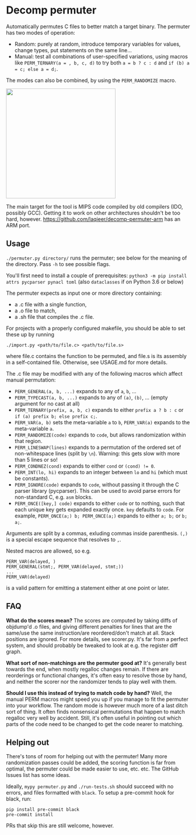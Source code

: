 # Decomp permuter

Automatically permutes C files to better match a target binary. The permuter has two modes of operation:
- Random: purely at random, introduce temporary variables for values, change types, put statements on the same line...
- Manual: test all combinations of user-specified variations, using macros like `PERM_TERNARY(a = , b, c, d)` to try both `a = b ? c : d` and `if (b) a = c; else a = d;`.

The modes can also be combined, by using the `PERM_RANDOMIZE` macro.

[<img src="https://asciinema.org/a/232846.svg" height="300" />](https://asciinema.org/a/232846)

The main target for the tool is MIPS code compiled by old compilers (IDO, possibly GCC).
Getting it to work on other architectures shouldn't be too hard, however.
https://github.com/laqieer/decomp-permuter-arm has an ARM port.

## Usage

`./permuter.py directory/` runs the permuter; see below for the meaning of the directory.
Pass `-h` to see possible flags.

You'll first need to install a couple of prerequisites: `python3 -m pip install attrs pycparser pynacl toml` (also `dataclasses` if on Python 3.6 or below)

The permuter expects as input one or more directory containing:
  - a .c file with a single function,
  - a .o file to match,
  - a .sh file that compiles the .c file.

For projects with a properly configured makefile, you should be able to set these up by running
```
./import.py <path/to/file.c> <path/to/file.s>
```
where file.c contains the function to be permuted, and file.s is its assembly in a self-contained file.
Otherwise, see USAGE.md for more details.

The .c file may be modified with any of the following macros which affect manual permutation:

- `PERM_GENERAL(a, b, ...)` expands to any of `a`, `b`, ...
- `PERM_TYPECAST(a, b, ...)` expands to any of `(a)`, `(b)`, ... (empty argument for no cast at all)
- `PERM_TERNARY(prefix, a, b, c)` expands to either `prefix a ? b : c` or `if (a) prefix b; else prefix c;`.
- `PERM_VAR(a, b)` sets the meta-variable `a` to `b`, `PERM_VAR(a)` expands to the meta-variable `a`.
- `PERM_RANDOMIZE(code)` expands to `code`, but allows randomization within that region.
- `PERM_LINESWAP(lines)` expands to a permutation of the ordered set of non-whitespace lines (split by `\n`). Warning: this gets slow with more than 5 lines or so!
- `PERM_CONDNEZ(cond)` expands to either `cond` or `(cond) != 0`.
- `PERM_INT(lo, hi)` expands to an integer between `lo` and `hi` (which must be constants).
- `PERM_IGNORE(code)` expands to `code`, without passing it through the C parser library (pycparser). This can be used to avoid parse errors for non-standard C, e.g. `asm` blocks.
- `PERM_ONCE([key,] code)` expands to either `code` or to nothing, such that each unique key gets expanded exactly once. `key` defaults to `code`. For example, `PERM_ONCE(a;) b; PERM_ONCE(a;)` expands to either `a; b;` or `b; a;`.

Arguments are split by a commas, exluding commas inside parenthesis. `(,)` is a special escape sequence that resolves to `,`. 

Nested macros are allowed, so e.g.
```
PERM_VAR(delayed, )
PERM_GENERAL(stmt;, PERM_VAR(delayed, stmt;))
...
PERM_VAR(delayed)
```
is a valid pattern for emitting a statement either at one point or later.

## FAQ

**What do the scores mean?** The scores are computed by taking diffs of objdump'd .o files, and giving different penalties for lines
that are the same/use the same instruction/are reordered/don't match at all. Stack positions are ignored. For more details, see scorer.py.
It's far from a perfect system, and should probably be tweaked to look at e.g. the register diff graph.

**What sort of non-matchings are the permuter good at?** It's generally best towards the end, when mostly regalloc changes remain.
If there are reorderings or functional changes, it's often easy to resolve those by hand, and neither the scorer nor the
randomizer tends to play well with them.

**Should I use this instead of trying to match code by hand?** Well, the manual PERM macros might speed you up if you manage
to fit the permuter into your workflow. The random mode is however much more of a last ditch sort of thing.
It often finds nonsensical permutations that happen to match regalloc very well by accident.
Still, it's often useful in pointing out which parts of the code need to be changed to get the code nearer to matching.

## Helping out

There's tons of room for helping out with the permuter!
Many more randomization passes could be added, the scoring function is far from optimal,
the permuter could be made easier to use, etc. etc. The GitHub Issues list has some ideas.

Ideally, `mypy permuter.py` and `./run-tests.sh` should succeed with no errors, and files
formatted with `black`. To setup a pre-commit hook for black, run:
```
pip install pre-commit black
pre-commit install
```
PRs that skip this are still welcome, however.
